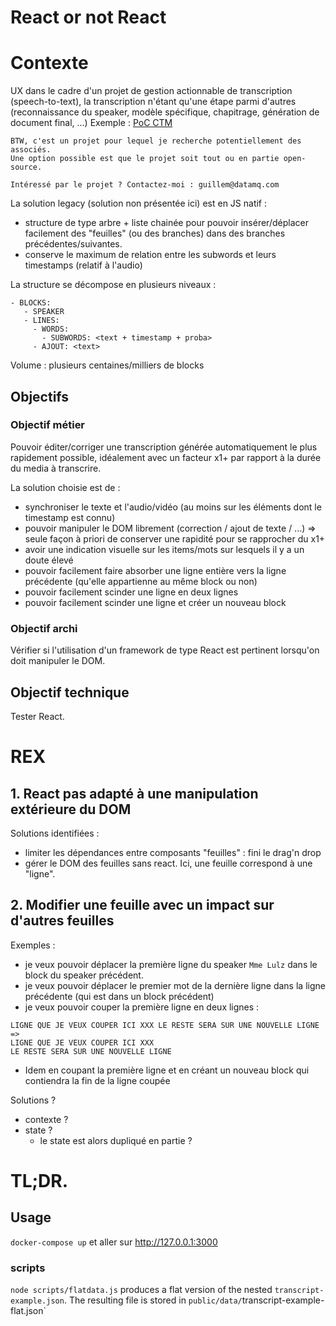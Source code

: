 # React or not React

# Contexte
UX dans le cadre d'un projet de gestion actionnable de transcription (speech-to-text), la transcription n'étant qu'une étape parmi d'autres (reconnaissance du speaker, modèle spécifique, chapitrage, génération de document final, ...)
Exemple : [PoC CTM](https://twitter.com/guillem_lefait/status/1639271825149419522)

```
BTW, c'est un projet pour lequel je recherche potentiellement des associés.
Une option possible est que le projet soit tout ou en partie open-source.

Intéressé par le projet ? Contactez-moi : guillem@datamq.com
```

La solution legacy (solution non présentée ici) est en JS natif : 
- structure de type arbre + liste chainée pour pouvoir insérer/déplacer facilement des "feuilles" (ou des branches) dans des branches précédentes/suivantes.
- conserve le maximum de relation entre les subwords et leurs timestamps (relatif à l'audio)

La structure se décompose en plusieurs niveaux :
``` 
- BLOCKS:
   - SPEAKER
   - LINES:
     - WORDS:
       - SUBWORDS: <text + timestamp + proba>
     - AJOUT: <text>
```

Volume : plusieurs centaines/milliers de blocks

## Objectifs

### Objectif métier
Pouvoir éditer/corriger une transcription générée automatiquement le plus rapidement possible, idéalement avec un 
facteur x1+ par rapport à la durée du media à transcrire.

La solution choisie est de :
- synchroniser le texte et l'audio/vidéo (au moins sur les éléments dont le timestamp est connu)
- pouvoir manipuler le DOM librement (correction / ajout de texte / ...) => seule façon à priori de conserver une rapidité pour se rapprocher du x1+
- avoir une indication visuelle sur les items/mots sur lesquels il y a un doute élevé
- pouvoir facilement faire absorber une ligne entière vers la ligne précédente (qu'elle appartienne au même block ou non)
- pouvoir facilement scinder une ligne en deux lignes
- pouvoir facilement scinder une ligne et créer un nouveau block

### Objectif archi
Vérifier si l'utilisation d'un framework de type React est pertinent lorsqu'on doit manipuler le DOM.

## Objectif technique
Tester React.

# REX

## 1. React pas adapté à une manipulation extérieure du DOM

Solutions identifiées :
- limiter les dépendances entre composants "feuilles" : fini le drag'n drop
- gérer le DOM des feuilles sans react. Ici, une feuille correspond à une "ligne".

## 2. Modifier une feuille avec un impact sur d'autres feuilles

Exemples : 
- je veux pouvoir déplacer la première ligne du speaker `Mme Lulz` dans le block du speaker précédent.
- je veux pouvoir déplacer le premier mot de la dernière ligne dans la ligne précédente (qui est dans un block précédent)
- je veux pouvoir couper la première ligne en deux lignes :
```
LIGNE QUE JE VEUX COUPER ICI XXX LE RESTE SERA SUR UNE NOUVELLE LIGNE
=>
LIGNE QUE JE VEUX COUPER ICI XXX
LE RESTE SERA SUR UNE NOUVELLE LIGNE
```
- Idem en coupant la première ligne et en créant un nouveau block qui contiendra la fin de la ligne coupée

Solutions ?
- contexte ?
- state ?
  - le state est alors dupliqué en partie ?


# TL;DR.
## Usage

`docker-compose up` et aller sur http://127.0.0.1:3000


### scripts

`node scripts/flatdata.js` produces a flat version of the nested `transcript-example.json`. 
The resulting file is stored in `public/data/`transcript-example-flat.json`
